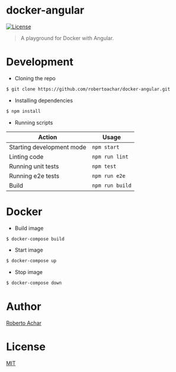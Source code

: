 # docker-angular

[![License][license-badge]][license-url]

> A playground for Docker with Angular.

# Development

* Cloning the repo

```bash
$ git clone https://github.com/robertoachar/docker-angular.git
```

* Installing dependencies

```bash
$ npm install
```

* Running scripts

Action | Usage
---    | ---
Starting development mode | `npm start`
Linting code              | `npm run lint`
Running unit tests        | `npm test`
Running e2e tests         | `npm run e2e`
Build                     | `npm run build`

# Docker

* Build image

```bash
$ docker-compose build
```

* Start image

```bash
$ docker-compose up
```

* Stop image

```bash
$ docker-compose down
```

# Author

[Roberto Achar](https://twitter.com/robertoachar)

# License

[MIT](https://github.com/robertoachar/docker-angular/blob/master/LICENSE)

[license-badge]: https://img.shields.io/github/license/robertoachar/docker-angular.svg
[license-url]: https://opensource.org/licenses/MIT
